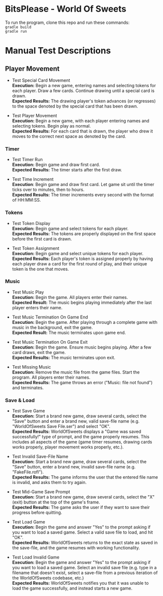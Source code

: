 # BitsPlease - World Of Sweets    
To run the program, clone this repo and run these commands:  
`gradle build`  
`gradle run`

# Manual Test Descriptions  
## Player Movement  
 * Test Special Card Movement  
 **Execution:** Begin a new game, entering names and selecting tokens for each player.  Draw a few cards.  Continue drawing until a special card is drawn.  
 **Expected Results:** The drawing player's token advances (or regresses) to the space denoted by the special card that has been drawn.  

 * Test Player Movement  
 **Execution:** Begin a new game, with each player entering names and selecting tokens.  Begin play as normal.  
 **Expected Results:** For each card that is drawn, the player who drew it moves to the correct next space as denoted by the card.  

### Timer
 *  Test Timer Run  
 **Execution:**  Begin game and draw first card.  
 **Expected Results:** The timer starts after the first draw.  

 *  Test Time Increment  
 **Execution**: Begin game and draw first card.  Let game sit until the timer ticks over to minutes, then to hours.  
 **Expected Results:** The timer increments every second with the format of HH:MM:SS.

### Tokens
 *  Test Token Display  
 **Execution:** Begin game and select tokens for each player.  
 **Expected Results:** The tokens are properly displayed on the first space before the first card is drawn.

 * Test Token Assignment  
 **Execution:** Begin game and select unique tokens for each player.  
 **Expected Results:** Each player's token is assigned properly by having each player draw a card for the first round of play, and their unique token is the one that moves.

### Music
 *  Test Music Play  
 **Execution:** Begin the game. All players enter their names.  
 **Expected Result:** The music begins playing immediately after the last player enters their name.

 *  Test Music Termination On Game End  
 **Execution:** Begin the game. After playing through a complete game with music in the background, exit the game.  
 **Expected Result:** The music terminates upon game end.  

 *  Test Music Termination On Game Exit  
 **Execution:** Begin the game.  Ensure music begins playing.  After a few card draws, exit the game.  
 **Expected Results:** The music terminates upon exit.  

 *  Test Missing Music  
 **Execution:** Remove the music file from the game files.  Start the program.  All players enter their names.  
 **Expected Results:** The game throws an error ("Music: file not found") and terminates.

### Save & Load
 *  Test Save Game  
 **Execution:** Start a brand new game, draw several cards, select the "Save" button and enter a brand new, valid save-file name (e.g. "WorldOfSweets Save File.ser") and select "OK".  
 **Expected Results:** WorldOfSweets displays a "Game was saved successfully!" type of prompt, and the game properly resumes. This includes all aspects of the game (game timer resumes, drawing cards works properly, player movement works properly, etc.).  

 *  Test Invalid Save-File Name  
 **Execution:** Start a brand new game, draw several cards, select the "Save" button, enter a brand new, invalid save-file name (e.g. "FakeFile.rofl").  
 **Expected Results:** The game informs the user that the entered file name is invalid, and asks them to try again.  

 *  Test Mid-Game Save Prompt  
 **Execution:** Start a brand new game, draw several cards, select the "X" (exit) button at the top of the game's frame.  
 **Expected Results:** The game asks the user if they want to save their progress before quitting.

 *  Test Load Game  
  **Execution:** Begin the game and answer "Yes" to the prompt asking if you want to load a saved game.  Select a valid save file to load, and hit "OK".  
  **Expected Results:** WorldOfSweets returns to the exact state as saved in the save-file, and the game resumes with working functionality.

 *  Test Load Invalid Game  
 **Execution:** Begin the game and answer "Yes" to the prompt asking if you want to load a saved game.  Select an invalid save file (e.g. type in a filename that doesn't exist, select a save-file from a previous iteration of the WorldOfSweets codebase, etc.)  
 **Expected Results:** WorldOfSweets notifies you that it was unable to load the game successfully, and instead starts a new game.
